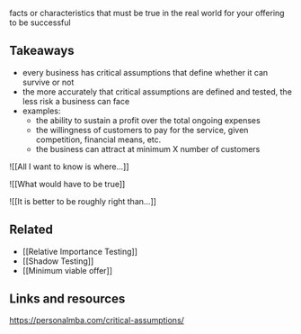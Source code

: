 facts or characteristics that must be true in the real world for your offering to be successful

## Takeaways

- every business has critical assumptions that define whether it can survive or not
- the more accurately that critical assumptions are defined and tested, the less risk a business can face
- examples:
  - the ability to sustain a profit over the total ongoing expenses
  - the willingness of customers to pay for the service, given competition, financial means, etc.
  - the business can attract at minimum X number of customers

![[All I want to know is where...]]

![[What would have to be true]]

![[It is better to be roughly right than...]]

## Related

- [[Relative Importance Testing]]
- [[Shadow Testing]]
- [[Minimum viable offer]]

## Links and resources

https://personalmba.com/critical-assumptions/
